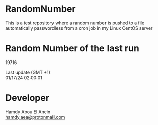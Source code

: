 # RandomNumber    
This is a test repository where a random number is pushed to a file automatically passwordless from a cron job in my Linux CentOS server    
# Random Number of the last run   
19716
      
Last update (GMT +1)    
01/17/24 02:00:01
# Developer    
Hamdy Abou El Anein   
hamdy.aea@protonmail.com

